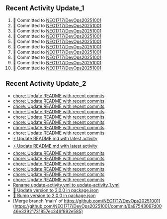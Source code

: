 
## Recent Activity Update_1
<!--START_SECTION:activity-->
1. 🚀 Committed to [NEO1717/DevOps20251001](https://github.com/NEO1717/DevOps20251001/commit/0ac1f0775ccead4b56ffc997051807629fc83088)
2. 🚀 Committed to [NEO1717/DevOps20251001](https://github.com/NEO1717/DevOps20251001/commit/633b3a770d61edc200e0ace098921dd0f3a6aabc)
3. 🚀 Committed to [NEO1717/DevOps20251001](https://github.com/NEO1717/DevOps20251001/commit/6a97543097d0046e33921731857ec346f892e585)
4. 🚀 Committed to [NEO1717/DevOps20251001](https://github.com/NEO1717/DevOps20251001/commit/e481c12f79a6d4c21ee01b93e9d16cff2ba0ebb6)
5. 🚀 Committed to [NEO1717/DevOps20251001](https://github.com/NEO1717/DevOps20251001/commit/4aa69040b353b0ef79ab8e750fe55bd63d195b9f)
6. 🚀 Committed to [NEO1717/DevOps20251001](https://github.com/NEO1717/DevOps20251001/commit/b693e749606de86e4f6174a7f3666c996707cb7e)
7. 🚀 Committed to [NEO1717/DevOps20251001](https://github.com/NEO1717/DevOps20251001/commit/f6f07a4db967642b76177490f009c4a5919d2ee8)
8. 🚀 Committed to [NEO1717/DevOps20251001](https://github.com/NEO1717/DevOps20251001/commit/c5dc56359acbfb163f1435d0261ec27ca9ab76c8)
9. 🚀 Committed to [NEO1717/DevOps20251001](https://github.com/NEO1717/DevOps20251001/commit/2e3c9db9b9b3e5a774fa670191cb57821bfb726a)
10. 🚀 Committed to [NEO1717/DevOps20251001](https://github.com/NEO1717/DevOps20251001/commit/20b83714bcc5058d05d12837cf7f50226f5af2d0)
<!--END_SECTION:activity-->



## Recent Activity Update_2
<!-- LATEST_COMMITS:START -->
- [chore: Update README with recent commits](https://github.com/NEO1717/DevOps20251001/commit/59109477b61ba8ae0c0c38355d139f7b40bd66ba)
- [chore: Update README with recent commits](https://github.com/NEO1717/DevOps20251001/commit/23ebef6faec8b5b06b3106684c292f592bfe7b13)
- [chore: Update README with recent commits](https://github.com/NEO1717/DevOps20251001/commit/908b16b50781f3d69531acb195a7d03d4a6e7845)
- [chore: Update README with recent commits](https://github.com/NEO1717/DevOps20251001/commit/37d982ae38000f3e2c3d2e92084fd5a3fe899b6a)
- [chore: Update README with recent commits](https://github.com/NEO1717/DevOps20251001/commit/8094d3b8c7b74f669bb53c50488084e8cc772373)
- [chore: Update README with recent commits](https://github.com/NEO1717/DevOps20251001/commit/e938152c4e298570d0b06c40b88b16ea1e839638)
- [chore: Update README with recent commits](https://github.com/NEO1717/DevOps20251001/commit/c833bfed6799182afb7d6c03c08084b5e3cb6f39)
- [chore: Update README with recent commits](https://github.com/NEO1717/DevOps20251001/commit/3109c4cc08aca54f8464635215656afec11052bf)
- [⚡ Update README.md with latest activity](https://github.com/NEO1717/DevOps20251001/commit/001aaac0143627de7bc3a53ef42b512b0e171cf2)
- [⚡ Update README.md with latest activity](https://github.com/NEO1717/DevOps20251001/commit/2b9c28bfcac3b402036414f5538afcf4b96c69e5)
- [chore: Update README with recent commits](https://github.com/NEO1717/DevOps20251001/commit/1701864d46c9dc79b6ffa8b9362fc3042324af97)
- [chore: Update README with recent commits](https://github.com/NEO1717/DevOps20251001/commit/70b393194799b31139b8cb8039e57df9250c6057)
- [chore: Update README with recent commits](https://github.com/NEO1717/DevOps20251001/commit/87ac6b3861f289e563b40e179250b3aec46924d6)
- [chore: Update README with recent commits](https://github.com/NEO1717/DevOps20251001/commit/63061746d6987407e8aaba9d53cd1c34d6cadc4f)
- [chore: Update README with recent commits](https://github.com/NEO1717/DevOps20251001/commit/d1a6141d83579589657d73738dee44adb444f6f1)
- [chore: Update README with recent commits](https://github.com/NEO1717/DevOps20251001/commit/f630fb1fc71a6ec6feab69a49f24c7f1260dcfd8)
- [Rename update-activity.yml to update-activity_1.yml](https://github.com/NEO1717/DevOps20251001/commit/0ac1f0775ccead4b56ffc997051807629fc83088)
- [🔧 Update version to 3.0.0 in package.json](https://github.com/NEO1717/DevOps20251001/commit/633b3a770d61edc200e0ace098921dd0f3a6aabc)
- [🔧 Bump version to 2.0.0 in package.json](https://github.com/NEO1717/DevOps20251001/commit/74b75c4732187aa2fba78334b030c68a8df4de5b)
- [Merge branch &#39;main&#39; of https://github.com/NEO1717/DevOps20251001](https://github.com/NEO1717/DevOps20251001/commit/6a97543097d0046e33921731857ec346f892e585)
<!-- LATEST_COMMITS:END -->



